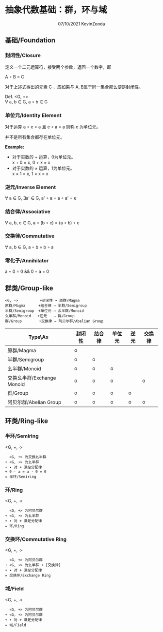 # 抽象代数基础：群，环与域

<center>
<span>07/10/2021</span>
<a style="text-decoration:none; color: black;" href="https://github.com/KevinZonda">KevinZonda</a>
</center>

## 基础/Foundation

### 封闭性/Closure

定义一个二元运算符，接受两个参数，返回一个数字，即

A ∘ B = C

对于上述式得出的元素 C ，应如果与 A, B属于同一集合那么便是封闭性。

Def. <G, ∘>  
∀ a, b ∈ G, a ∘ b ∈ G

### 单位元/Identity Element

对于运算 a ∘ e = a 且 e ∘ a = a 则称 e 为单位元。

并不是所有集合都存在单位元。

**Example:**

- 对于实数的 + 运算，0为单位元。  
  x + 0 = x, 0 + x = x
- 对于实数的 × 运算，1为单位元。  
  x × 1 = x, 1 × x = x

### 逆元/Inverse Element

∀ a ∈ G, ∃a' ∈ G, a' ∘ a = a ∘ a' = e

### 结合律/Associative

∀ a, b, c ∈ G, a ∘ (b ∘ c) = (a ∘ b) ∘ c

### 交换律/Commutative

∀ a, b ∈ G, a ∘ b = b ∘ a

### 零化子/Annihilator

a ∘ 0 = 0 && 0 ∘ a = 0 

## 群类/Group-like

```
<G, ∘>          +封闭性 → 原群/Magma
原群/Magma      +结合律 → 半群/Semigroup
半群/Semigroup  +单位元 → 幺半群/Monoid
幺半群/Monoid   +逆元   → 群/Group
群/Group        +交换律 → 阿贝尔群/Abelian Group
```

| Type\Ax | 封闭性 | 结合律 | 单位元 | 逆元 | 交换律 |
| --- | --- | --- | --- | --- | --- |
| 原群/Magma | o | | | | |
| 半群/Semigroup | o | o | | | |
| 幺半群/Monoid | o | o | o | | |
| 交换幺半群/Exchange Monoid | o | o | o | | o |
| 群/Group | o | o | o | o | |
| 阿贝尔群/Abelian Group | o | o | o | o | o | o |

## 环类/Ring-like

### 半环/Semiring

<G, +, ∙>

```
  <G, +> 为交换幺半群
+ <G, ∙> 为幺半群
+ ∙ 对 + 满足分配律
+ 0 · a = a · 0 = 0
= 半环/Semiring
```

### 环/Ring

<G, +, ∙>

```
  <G, +> 为阿贝尔群
+ <G, ∙> 为幺半群
+ ∙ 对 + 满足分配律
= 环/Ring
```

### 交换环/Commutative Ring

<G, +, ∙>

```
  <G, +> 为阿贝尔群
+ <G, ∙> 为幺半群 + [交换律]
+ ∙ 对 + 满足分配律
= 交换环/Exchange Ring
```

### 域/Field

<G, +, ∙>

```
  <G, +> 为阿贝尔群
+ <G, ∙> 为阿贝尔群
+ ∙ 对 + 满足分配律
= 域/Field
```